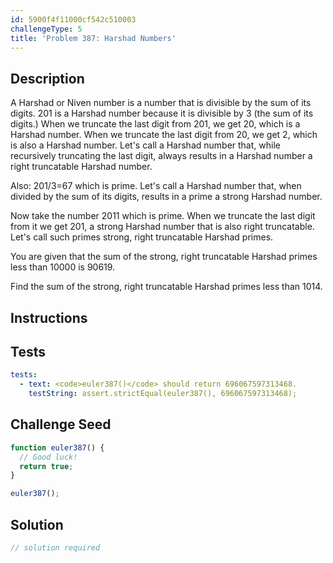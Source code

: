 ```yaml
---
id: 5900f4f11000cf542c510003
challengeType: 5
title: 'Problem 387: Harshad Numbers'
---
```


## Description
<section id='description'>
A Harshad or Niven number is a number that is divisible by the sum of its digits.
201 is a Harshad number because it is divisible by 3 (the sum of its digits.)
When we truncate the last digit from 201, we get 20, which is a Harshad number.
When we truncate the last digit from 20, we get 2, which is also a Harshad number.
Let's call a Harshad number that, while recursively truncating the last digit, always results in a Harshad number a right truncatable Harshad number.

Also:
201/3=67 which is prime.
Let's call a Harshad number that, when divided by the sum of its digits, results in a prime a strong Harshad number.

Now take the number 2011 which is prime.
When we truncate the last digit from it we get 201, a strong Harshad number that is also right truncatable.
Let's call such primes strong, right truncatable Harshad primes.

You are given that the sum of the strong, right truncatable Harshad primes less than 10000 is 90619.

Find the sum of the strong, right truncatable Harshad primes less than 1014.
</section>

## Instructions
<section id='instructions'>

</section>

## Tests
<section id='tests'>

```yml
tests:
  - text: <code>euler387()</code> should return 696067597313468.
    testString: assert.strictEqual(euler387(), 696067597313468);

```

</section>

## Challenge Seed
<section id='challengeSeed'>

<div id='js-seed'>

```js
function euler387() {
  // Good luck!
  return true;
}

euler387();
```

</div>



</section>

## Solution
<section id='solution'>

```js
// solution required
```
</section>

